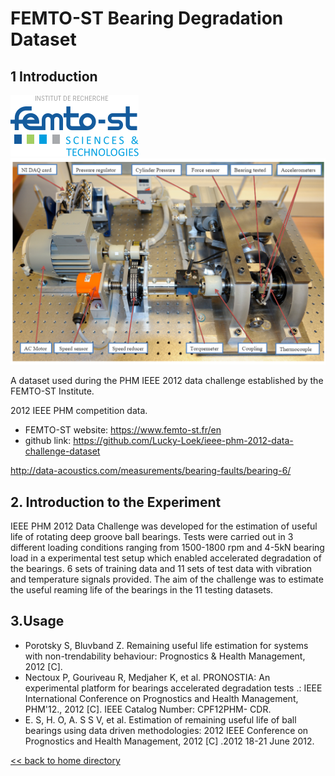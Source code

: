 ﻿# FEMTO-ST Bearing Degradation Dataset

## 1 Introduction 
![](../doc/images/fig003.png)
![](../doc/images/fig004.png)

 A dataset used during the PHM IEEE 2012 data challenge established by the FEMTO-ST Institute.


 2012 IEEE PHM competition data.
* FEMTO-ST website: https://www.femto-st.fr/en
* github link: https://github.com/Lucky-Loek/ieee-phm-2012-data-challenge-dataset

http://data-acoustics.com/measurements/bearing-faults/bearing-6/

## 2. Introduction to the Experiment
IEEE PHM 2012 Data Challenge was developed for the estimation of useful life of rotating deep groove ball bearings. Tests were carried out in 3 different loading conditions ranging from 1500-1800 rpm and 4-5kN bearing load in a experimental test setup which enabled accelerated degradation of the bearings. 6 sets of training data and 11 sets of test data with vibration and temperature signals provided. The aim of the challenge was to estimate the useful reaming life of the bearings in the 11 testing datasets.
  

## 3.Usage
* Porotsky S, Bluvband Z. Remaining useful life estimation for systems with non-trendability behaviour: Prognostics & Health Management, 2012 [C].
* Nectoux P, Gouriveau R, Medjaher K, et al. PRONOSTIA: An experimental platform for bearings accelerated degradation tests .: IEEE International Conference on Prognostics and Health Management, PHM'12., 2012 [C]. IEEE Catalog Number: CPF12PHM- CDR.
* E. S, H. O, A. S S V, et al. Estimation of remaining useful life of ball bearings using data driven methodologies: 2012 IEEE Conference on Prognostics and Health Management, 2012 [C] .2012
18-21 June 2012.


[<< back to home directory](../README.md)
